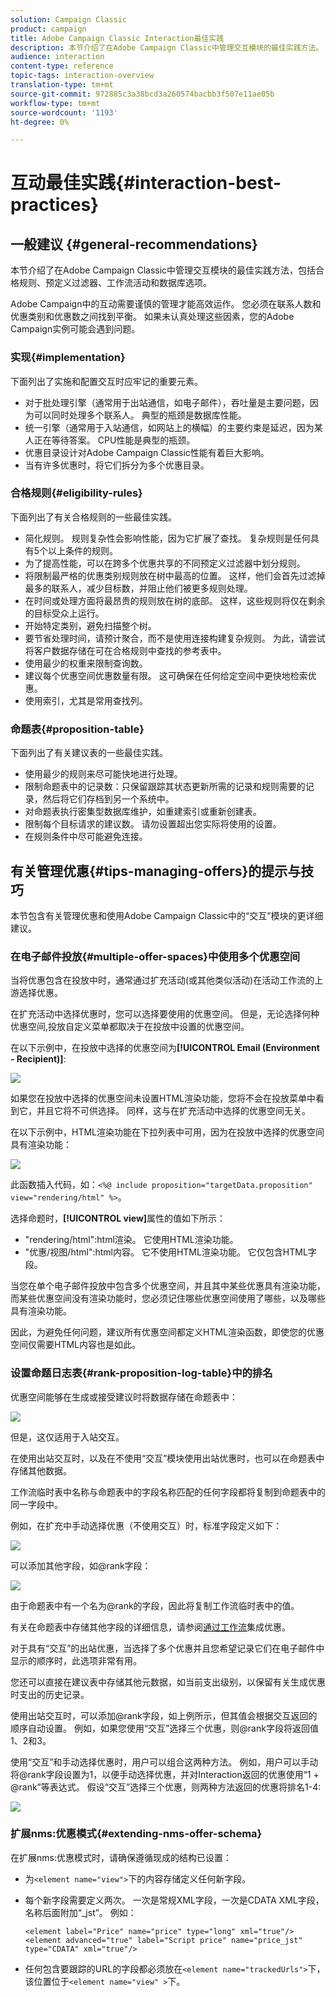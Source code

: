 ```yaml
---
solution: Campaign Classic
product: campaign
title: Adobe Campaign Classic Interaction最佳实践
description: 本节介绍了在Adobe Campaign Classic中管理交互模块的最佳实践方法。
audience: interaction
content-type: reference
topic-tags: interaction-overview
translation-type: tm+mt
source-git-commit: 972885c3a38bcd3a260574bacbb3f507e11ae05b
workflow-type: tm+mt
source-wordcount: '1193'
ht-degree: 0%

---
```



# 互动最佳实践{#interaction-best-practices}

## 一般建议 {#general-recommendations}

本节介绍了在Adobe Campaign Classic中管理交互模块的最佳实践方法，包括合格规则、预定义过滤器、工作流活动和数据库选项。

Adobe Campaign中的互动需要谨慎的管理才能高效运作。 您必须在联系人数和优惠类别和优惠数之间找到平衡。 如果未认真处理这些因素，您的Adobe Campaign实例可能会遇到问题。

### 实现{#implementation}

下面列出了实施和配置交互时应牢记的重要元素。

* 对于批处理引擎（通常用于出站通信，如电子邮件），吞吐量是主要问题，因为可以同时处理多个联系人。 典型的瓶颈是数据库性能。
* 统一引擎（通常用于入站通信，如网站上的横幅）的主要约束是延迟，因为某人正在等待答案。 CPU性能是典型的瓶颈。
* 优惠目录设计对Adobe Campaign Classic性能有着巨大影响。
* 当有许多优惠时，将它们拆分为多个优惠目录。

### 合格规则{#eligibility-rules}

下面列出了有关合格规则的一些最佳实践。

* 简化规则。 规则复杂性会影响性能，因为它扩展了查找。 复杂规则是任何具有5个以上条件的规则。
* 为了提高性能，可以在跨多个优惠共享的不同预定义过滤器中划分规则。
* 将限制最严格的优惠类别规则放在树中最高的位置。 这样，他们会首先过滤掉最多的联系人，减少目标数，并阻止他们被更多规则处理。
* 在时间或处理方面将最昂贵的规则放在树的底部。 这样，这些规则将仅在剩余的目标受众上运行。
* 开始特定类别，避免扫描整个树。
* 要节省处理时间，请预计聚合，而不是使用连接构建复杂规则。 为此，请尝试将客户数据存储在可在合格规则中查找的参考表中。
* 使用最少的权重来限制查询数。
* 建议每个优惠空间优惠数量有限。 这可确保在任何给定空间中更快地检索优惠。
* 使用索引，尤其是常用查找列。

### 命题表{#proposition-table}

下面列出了有关建议表的一些最佳实践。

* 使用最少的规则来尽可能快地进行处理。
* 限制命题表中的记录数：只保留跟踪其状态更新所需的记录和规则需要的记录，然后将它们存档到另一个系统中。
* 对命题表执行密集型数据库维护，如重建索引或重新创建表。
* 限制每个目标请求的建议数。 请勿设置超出您实际将使用的设置。
* 在规则条件中尽可能避免连接。

## 有关管理优惠{#tips-managing-offers}的提示与技巧

本节包含有关管理优惠和使用Adobe Campaign Classic中的“交互”模块的更详细建议。

### 在电子邮件投放{#multiple-offer-spaces}中使用多个优惠空间

当将优惠包含在投放中时，通常通过扩充活动(或其他类似活动)在活动工作流的上游选择优惠。

在扩充活动中选择优惠时，您可以选择要使用的优惠空间。 但是，无论选择何种优惠空间,投放自定义菜单都取决于在投放中设置的优惠空间。

在以下示例中，在投放中选择的优惠空间为&#x200B;**[!UICONTROL Email (Environment - Recipient)]**:

![](assets/Interaction-best-practices-offer-space-selected.png)

如果您在投放中选择的优惠空间未设置HTML渲染功能，您将不会在投放菜单中看到它，并且它将不可供选择。 同样，这与在扩充活动中选择的优惠空间无关。

在以下示例中，HTML渲染功能在下拉列表中可用，因为在投放中选择的优惠空间具有渲染功能：

![](assets/Interaction-best-practices-HTML-rendering.png)

此函数插入代码，如：`<%@ include proposition="targetData.proposition" view="rendering/html" %>`。

选择命题时，**[!UICONTROL view]**&#x200B;属性的值如下所示：
* &quot;rendering/html&quot;:html渲染。 它使用HTML渲染功能。
* &quot;优惠/视图/html&quot;:html内容。 它不使用HTML渲染功能。 它仅包含HTML字段。

当您在单个电子邮件投放中包含多个优惠空间，并且其中某些优惠具有渲染功能，而某些优惠空间没有渲染功能时，您必须记住哪些优惠空间使用了哪些，以及哪些具有渲染功能。

因此，为避免任何问题，建议所有优惠空间都定义HTML渲染函数，即使您的优惠空间仅需要HTML内容也是如此。

### 设置命题日志表{#rank-proposition-log-table}中的排名

优惠空间能够在生成或接受建议时将数据存储在命题表中：

![](assets/Interaction-best-practices-offer-space-storage.png)

但是，这仅适用于入站交互。

在使用出站交互时，以及在不使用“交互”模块使用出站优惠时，也可以在命题表中存储其他数据。

工作流临时表中名称与命题表中的字段名称匹配的任何字段都将复制到命题表中的同一字段中。

例如，在扩充中手动选择优惠（不使用交互）时，标准字段定义如下：

![](assets/Interaction-best-practices-manual-offer-std-fields.png)

可以添加其他字段，如@rank字段：

![](assets/Interaction-best-practices-manual-offer-add-fields.png)

由于命题表中有一个名为@rank的字段，因此将复制工作流临时表中的值。

有关在命题表中存储其他字段的详细信息，请参阅[通过工作流](../../interaction/using/integrating-an-offer-via-a-workflow.md#storing-offer-rankings-and-weights)集成优惠。

对于具有“交互”的出站优惠，当选择了多个优惠并且您希望记录它们在电子邮件中显示的顺序时，此选项非常有用。

您还可以直接在建议表中存储其他元数据，如当前支出级别，以保留有关生成优惠时支出的历史记录。

使用出站交互时，可以添加@rank字段，如上例所示，但其值会根据交互返回的顺序自动设置。 例如，如果您使用“交互”选择三个优惠，则@rank字段将返回值1、2和3。

使用“交互”和手动选择优惠时，用户可以组合这两种方法。 例如，用户可以手动将@rank字段设置为1，以便手动选择优惠，并对Interaction返回的优惠使用“1 + @rank”等表达式。 假设“交互”选择三个优惠，则两种方法返回的优惠将排名1-4:

![](assets/Interaction-best-practices-manual-offer-combined.png)

### 扩展nms:优惠模式{#extending-nms-offer-schema}

在扩展nms:优惠模式时，请确保遵循现成的结构已设置：
* 为`<element name="view">`下的内容存储定义任何新字段。
* 每个新字段需要定义两次。 一次是常规XML字段，一次是CDATA XML字段，名称后面附加“_jst”。 例如：

   ```
   <element label="Price" name="price" type="long" xml="true"/>
   <element advanced="true" label="Script price" name="price_jst" type="CDATA" xml="true"/>
   ```

* 任何包含要跟踪的URL的字段都必须放在`<element name="trackedUrls">`下，该位置位于`<element name="view" >`下。